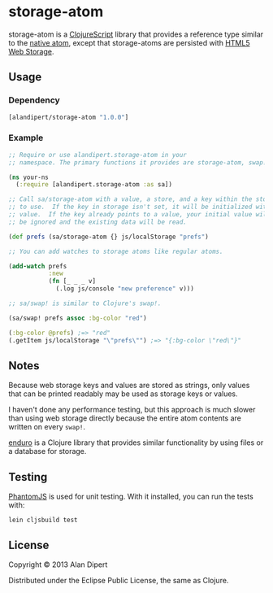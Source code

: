 # storage-atom

storage-atom is a
[ClojureScript](https://github.com/clojure/clojurescript) library that
provides a reference type similar to the
[native atom](http://clojure.org/atoms), except that storage-atoms are
persisted with [HTML5 Web Storage](http://en.wikipedia.org/wiki/Web_storage).

## Usage

### Dependency

```clojure
[alandipert/storage-atom "1.0.0"]
```

### Example

```clojure
;; Require or use alandipert.storage-atom in your
;; namespace. The primary functions it provides are storage-atom, swap!, reset!.

(ns your-ns
  (:require [alandipert.storage-atom :as sa])

;; Call sa/storage-atom with a value, a store, and a key within the store
;; to use.  If the key in storage isn't set, it will be initialized with
;; value.  If the key already points to a value, your initial value will
;; be ignored and the existing data will be read.

(def prefs (sa/storage-atom {} js/localStorage "prefs")

;; You can add watches to storage atoms like regular atoms.

(add-watch prefs
           :new
           (fn [_ _ _ v]
             (.log js/console "new preference" v)))

;; sa/swap! is similar to Clojure's swap!.

(sa/swap! prefs assoc :bg-color "red")

(:bg-color @prefs) ;=> "red"
(.getItem js/localStorage "\"prefs\"") ;=> "{:bg-color \"red\"}"
```

## Notes

Because web storage keys and values are stored as strings, only values
that can be printed readably may be used as storage keys or values.

I haven't done any performance testing, but this approach is much
slower than using web storage directly because the entire atom contents
are written on every `swap!`.

[enduro](https://github.com/alandipert/enduro) is a Clojure library
that provides similar functionality by using files or a database for
storage.

## Testing

[PhantomJS](http://phantomjs.org/) is used for unit testing.  With it
installed, you can run the tests with:

    lein cljsbuild test

## License

Copyright © 2013 Alan Dipert

Distributed under the Eclipse Public License, the same as Clojure.
